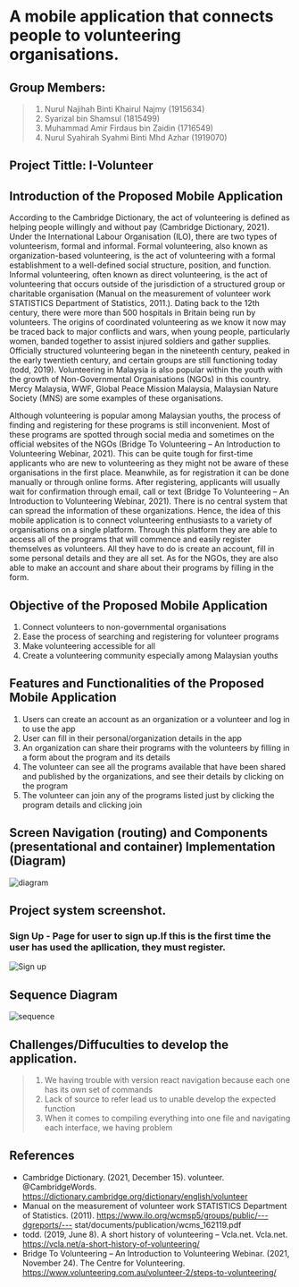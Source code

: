 # A mobile application that connects people to volunteering organisations.

## Group Members:
>1. Nurul Najihah Binti Khairul Najmy (1915634)
>2. Syarizal bin Shamsul (1815499)
>3. Muhammad Amir Firdaus bin Zaidin (1716549)
>4. Nurul Syahirah Syahmi Binti Mhd Azhar (1919070)

## Project Tittle: I-Volunteer

## Introduction of the Proposed Mobile Application
  According to the Cambridge Dictionary, the act of volunteering is defined as helping people willingly and without pay (Cambridge Dictionary, 2021). Under the International Labour Organisation (ILO), there are two types of volunteerism, formal and informal. Formal volunteering, also known as organization-based volunteering, is the act of volunteering with a formal establishment to a well-defined social structure, position, and function. Informal volunteering, often known as direct volunteering, is the act of volunteering that occurs outside of the jurisdiction of a structured group or charitable organisation (Manual on the measurement of volunteer work STATISTICS Department of Statistics, 2011.). Dating back to the 12th century, there were more than 500 hospitals in Britain being run by volunteers. The origins of coordinated volunteering as we know it now may be traced back to major conflicts and wars, when young people, particularly women, banded together to assist injured soldiers and gather supplies. Officially structured volunteering began in the nineteenth century, peaked in the early twentieth century, and certain groups are still functioning today (todd, 2019). Volunteering in Malaysia is also popular within the youth with the growth of Non-Governmental Organisations (NGOs) in this country. Mercy Malaysia, WWF, Global Peace Mission Malaysia, Malaysian Nature Society (MNS) are some examples of these organisations. 

  Although volunteering is popular among Malaysian youths, the process of finding and registering for these programs is still inconvenient. Most of these programs are spotted through  social media and sometimes on the official websites of the NGOs (Bridge To Volunteering – An Introduction to Volunteering Webinar, 2021). This can be quite tough for first-time applicants who are new to volunteering as they might not be aware of these organisations in the first place. Meanwhile, as for registration it can be done manually or through online forms. After registering, applicants will usually wait for confirmation through email, call or text (Bridge To Volunteering – An Introduction to Volunteering Webinar, 2021). There is no central system that can spread the information of these organizations. Hence, the idea of this mobile application is to connect volunteering enthusiasts to a variety of organisations on a single platform. Through this platform they are able to access all of the programs that will commence and easily register themselves as volunteers. All they have to do is create an account, fill in some personal details and they are all set. As for the NGOs, they are also able to make an account and share about their programs by filling in the form. 

## Objective of the Proposed Mobile Application
1. Connect volunteers to non-governmental organisations
2. Ease the process of searching and registering for volunteer programs
3. Make volunteering accessible for all
4. Create a volunteering community especially among Malaysian youths

## Features and Functionalities of the Proposed Mobile Application
1. Users can create an account as an organization or a volunteer and log in to use the app
2. User can fill in their personal/organization details in the app
3. An organization can share their programs with the volunteers by filling in a form about the program and its details
4. The volunteer can see all the programs available that have been shared and published by the organizations, and see their details by clicking on the program
5. The volunteer can join any of the programs listed just by clicking the program details and clicking join

## Screen Navigation (routing) and Components (presentational and container) Implementation (Diagram)
![diagram](https://user-images.githubusercontent.com/69450683/147449281-4c6d79ad-d4dd-48a2-b823-10c41aca5521.PNG)

## Project system screenshot.

### Sign Up - Page for user to sign up.If this is the first time the user has used the apllication, they must register.
![Sign up](https://user-images.githubusercontent.com/74361901/150689907-2bbab963-f0c3-45c4-9bb9-a62edc3e5cf8.jpg)


## Sequence Diagram
![sequence](https://user-images.githubusercontent.com/69450683/147449293-17953c02-9064-4ff6-8cff-fedf7fd36403.PNG)
## Challenges/Diffuculties to develop the application.
>1. We having trouble with version react navigation because each one has its own set of commands
>2. Lack of source to refer lead us to unable develop the expected function
>3. When it comes to compiling everything into one file and navigating each interface, we having problem
## References
- Cambridge Dictionary. (2021, December 15). volunteer. @CambridgeWords. https://dictionary.cambridge.org/dictionary/english/volunteer
- Manual on the measurement of volunteer work STATISTICS Department of Statistics. (2011). https://www.ilo.org/wcmsp5/groups/public/---dgreports/--- stat/documents/publication/wcms_162119.pdf
- todd. (2019, June 8). A short history of volunteering – Vcla.net. Vcla.net. https://vcla.net/a-short-history-of-volunteering/
- Bridge To Volunteering – An Introduction to Volunteering Webinar. (2021, November 24). The Centre for Volunteering. https://www.volunteering.com.au/volunteer-2/steps-to-volunteering/
